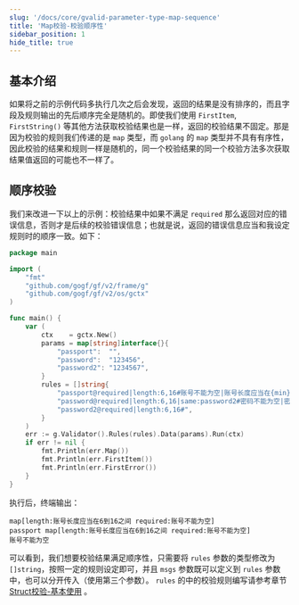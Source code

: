```yaml
---
slug: '/docs/core/gvalid-parameter-type-map-sequence'
title: 'Map校验-校验顺序性'
sidebar_position: 1
hide_title: true
---
```


## 基本介绍

如果将之前的示例代码多执行几次之后会发现，返回的结果是没有排序的，而且字段及规则输出的先后顺序完全是随机的。即使我们使用 `FirstItem`, `FirstString()` 等其他方法获取校验结果也是一样，返回的校验结果不固定。那是因为校验的规则我们传递的是 `map` 类型，而 `golang` 的 `map` 类型并不具有有序性，因此校验的结果和规则一样是随机的，同一个校验结果的同一个校验方法多次获取结果值返回的可能也不一样了。

## 顺序校验

我们来改进一下以上的示例：校验结果中如果不满足 `required` 那么返回对应的错误信息，否则才是后续的校验错误信息；也就是说，返回的错误信息应当和我设定规则时的顺序一致。如下：

```go
package main

import (
    "fmt"
    "github.com/gogf/gf/v2/frame/g"
    "github.com/gogf/gf/v2/os/gctx"
)

func main() {
    var (
        ctx    = gctx.New()
        params = map[string]interface{}{
            "passport":  "",
            "password":  "123456",
            "password2": "1234567",
        }
        rules = []string{
            "passport@required|length:6,16#账号不能为空|账号长度应当在{min}到{max}之间",
            "password@required|length:6,16|same:password2#密码不能为空|密码长度应当在{min}到{max}之间|两次密码输入不相等",
            "password2@required|length:6,16#",
        }
    )
    err := g.Validator().Rules(rules).Data(params).Run(ctx)
    if err != nil {
        fmt.Println(err.Map())
        fmt.Println(err.FirstItem())
        fmt.Println(err.FirstError())
    }
}
```

执行后，终端输出：

```
map[length:账号长度应当在6到16之间 required:账号不能为空]
passport map[length:账号长度应当在6到16之间 required:账号不能为空]
账号不能为空
```

可以看到，我们想要校验结果满足顺序性，只需要将 `rules` 参数的类型修改为 `[]string`，按照一定的规则设定即可，并且 `msgs` 参数既可以定义到 `rules` 参数中，也可以分开传入（使用第三个参数）。 `rules` 的中的校验规则编写请参考章节 [Struct校验-基本使用](../数据校验-Struct校验/Struct校验-基本使用.md) 。